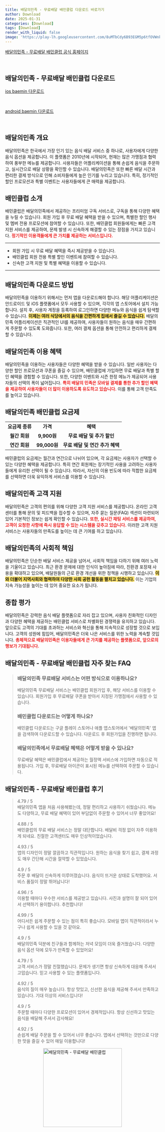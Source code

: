 ```yaml
---
title: 배달의민족 - 무료배달 배민클럽 다운로드 바로가기
author: Download
date: 2025-01-31
categories: [Download]
tags: [Download]
render_with_liquid: false
image: 'https://play-lh.googleusercontent.com/8uMTbCdy6B93EGM5p6tfOVWnkDpee5ZOVYfaBgsWciG77nxZEpjltRtaOTxsI52x8Q=s256-rw'
---
```

<p><a class='click-button' title='배달의민족 - 무료배달 배민클럽' href='https://baemin.com/' rel='nofollow'>배달의민족 - 무료배달 배민클럽 공식 홈페이지</a></p><br>
<h2 id='배달의민족 - 무료배달 배민클럽_다운로드'>배달의민족 - 무료배달 배민클럽 다운로드</h2>
<p><a class="click-button ios" title="baemin 다운로드" href="https://apps.apple.com/kr/app/%EB%B0%B0%EB%8B%AC%EC%9D%98%EB%AF%BC%EC%A1%B1-%EB%AC%B4%EB%A3%8C%EB%B0%B0%EB%8B%AC-%EB%B0%B0%EB%AF%BC%ED%81%B4%EB%9F%BD/id378084485" rel="nofollow">ios baemin 다운로드</a></p><br>
<p><a class="click-button android" title="baemin 다운로드" href="https://play.google.comhttps://play.google.com/store/apps/details?id=com.sampleapp" rel="nofollow">android baemin 다운로드</a></p><br>


<h2 id='배달의민족 개요'>배달의민족 개요</h2>

<p>배달의민족은 한국에서 가장 인기 있는 음식 배달 서비스 중 하나로, 사용자에게 다양한 음식 옵션을 제공합니다. 이 플랫폼은 2010년에 시작되어, 현재는 많은 가맹점과 협력하여 풍부한 메뉴를 제공합니다. 사용자들은 어플리케이션을 통해 손쉽게 음식을 주문하고, 실시간으로 배달 상황을 확인할 수 있습니다. 배달의민족은 또한 빠른 배달 시간과 편리한 결제 방식으로 인해 소비자들에게 높은 인기를 누리고 있습니다. 특히, 정기적인 할인 프로모션과 특별 이벤트는 사용자들에게 큰 매력을 제공합니다.</p>

<h2 id='배민클럽 소개'>배민클럽 소개</h2>

<p>배민클럽은 배달의민족에서 제공하는 프리미엄 구독 서비스로, 구독을 통해 다양한 혜택을 누릴 수 있습니다. 회원 가입 후 무료 배달 혜택을 받을 수 있으며, 특별한 할인 행사 및 멤버 전용 프로모션에 참여할 수 있습니다. 또한, 배민클럽 회원들에게는 빠른 고객 지원 서비스를 제공하여, 문제 발생 시 신속하게 해결할 수 있는 장점을 가지고 있습니다. <b><span style="color: #ee2323;">정기적인 이용객들에게 큰 가치를 제공하는 서비스입니다.</span></b></p>

<hr />

<ul>
    <li>회원 가입 시 무료 배달 혜택을 즉시 제공받을 수 있습니다.</li>
    <li>배민클럽 회원 전용 특별 할인 이벤트에 참여할 수 있습니다.</li>
    <li>신속한 고객 지원 및 특별 혜택을 이용할 수 있습니다.</li>
</ul>

<hr />

<h2 id='배달의민족 다운로드 방법'>배달의민족 다운로드 방법</h2>

<p>배달의민족을 이용하기 위해서는 먼저 앱을 다운로드해야 합니다. 해당 어플리케이션은 안드로이드 및 iOS 플랫폼에서 모두 사용할 수 있으며, 각각의 앱 스토어에서 설치 가능합니다. 설치 후, 사용자 계정을 등록하여 로그인하면 다양한 메뉴와 음식을 쉽게 탐색할 수 있습니다. <b><span style="background-color: #ffe066;">이제는 여러 식당에서의 음식을 간편하게 집에서 즐길 수 있습니다.</span></b> 배달의민족 어플리케이션은 직관적인 UI를 제공하여, 사용자들이 원하는 음식을 매우 간편하게 주문할 수 있도록 도와줍니다. 또한, 여러 결제 옵션을 통해 안전하고 편리하게 결제할 수 있습니다.</p>

<h2 id='배달의민족 이용 혜택'>배달의민족 이용 혜택</h2>

<p>배달의민족을 이용하는 사용자들은 다양한 혜택을 받을 수 있습니다. 일반 사용자는 다양한 할인 프로모션과 쿠폰을 즐길 수 있으며, 배민클럽에 가입하면 무료 배달과 특별 할인 혜택을 경험할 수 있습니다. 또한, 다양한 이벤트와 시즌 한정 메뉴가 제공되어 사용자들의 선택의 폭이 넓어집니다. <b><span style="color: #ee2323;">특히 배달의 민족은 모바일 결제를 통한 추가 할인 혜택을 제공하여 사용자들이 더 많이 이용하도록 유도하고 있습니다.</span></b> 이를 통해 고객 만족도를 높이고 있습니다.</p>

<h2 id='배달의민족 배민클럽 요금제'>배달의민족 배민클럽 요금제</h2>

<table>
    <tr>
        <td style="text-align: center; height: 17px;"><b>요금제 종류</b></td>
        <td style="text-align: center; height: 17px;"><b>가격</b></td>
        <td style="text-align: center; height: 17px;"><b>혜택</b></td>
    </tr>
    <tr>
        <td style="text-align: center; height: 17px;"><b>월간 회원</b></td>
        <td style="text-align: center; height: 17px;"><b>9,900원</b></td>
        <td style="text-align: center; height: 17px;"><b>무료 배달 및 추가 할인</b></td>
    </tr>
    <tr>
        <td style="text-align: center; height: 17px;"><b>연간 회원</b></td>
        <td style="text-align: center; height: 17px;"><b>99,000원</b></td>
        <td style="text-align: center; height: 17px;"><b>무료 배달 및 연간 추가 혜택</b></td>
    </tr>
</table>

<p>배민클럽의 요금제는 월간과 연간으로 나뉘어 있으며, 각 요금제는 사용자가 선택할 수 있는 다양한 혜택을 제공합니다. 특히 연간 회원제는 장기적인 사용을 고려하는 사용자들에게 유리한 선택이 될 수 있습니다. 따라서, 자신의 이용 빈도에 따라 적합한 요금제를 선택하면 더욱 유익하게 서비스를 이용할 수 있습니다.</p>

<h2 id='배달의민족 고객 지원'>배달의민족 고객 지원</h2>

<p>배달의민족은 고객의 편의를 위해 다양한 고객 지원 서비스를 제공합니다. 온라인 고객센터를 통해 문의 및 피드백을 접수할 수 있으며, 자주 묻는 질문(FAQ) 섹션이 마련되어 있어 기본적인 정보는 쉽게 확인할 수 있습니다. <b><span style="color: #ee2323;">또한, 실시간 채팅 서비스를 제공하여, 고객이 요청한 사항에 즉시 응답할 수 있는 시스템을 갖추고 있습니다.</span></b> 이러한 고객 지원 서비스는 사용자들의 만족도를 높이는 데 큰 기여를 하고 있습니다.</p>

<h2 id='배달의민족의 사회적 책임'>배달의민족의 사회적 책임</h2>

<p>배달의민족은 단순한 배달 서비스 제공을 넘어서, 사회적 책임을 다하기 위해 여러 노력을 기울이고 있습니다. 최근 환경 문제에 대한 인식이 높아짐에 따라, 친환경 포장재 사용을 확대하고 있으며, 배달원들의 근로 환경 개선을 위한 정책을 시행하고 있습니다. <b><span style="background-color: #ffe066;">이와 더불어 지역사회와 협력하여 다양한 사회 공헌 활동을 펼치고 있습니다.</span></b> 이는 기업의 지속 가능성을 높이는 데 있어 중요한 요소가 됩니다.</p>

<h2 id='종합 평가'>종합 평가</h2>

<p>배달의민족은 강력한 음식 배달 플랫폼으로 자리 잡고 있으며, 사용자 친화적인 디자인과 다양한 혜택을 제공하는 배민클럽 서비스로 차별화된 경쟁력을 유지하고 있습니다. 앞으로도 고객의 기대를 초과하는 서비스와 혁신을 통해 지속적으로 성장할 것으로 보입니다. 고객의 성원에 힘입어, 배달의민족은 더욱 나은 서비스를 위한 노력을 계속할 것입니다. <b><span style="color: #ee2323;">총체적으로 배달의민족은 이용자들에게 큰 가치를 제공하는 플랫폼으로, 앞으로의 행보가 기대됩니다.</span></b></p>


<h2 id='배달의민족 - 무료배달 배민클럽_자주_찾는_FAQ'>배달의민족 - 무료배달 배민클럽 자주 찾는 FAQ</h2>
<div itemscope="" itemtype="https://schema.org/FAQPage"> <blockquote> <div itemscope="" itemprop="mainEntity" itemtype="https://schema.org/Question"> <h3 itemprop="name">배달의민족 무료배달 서비스는 어떤 방식으로 이용하나요?</h3> <div itemscope="" itemprop="acceptedAnswer" itemtype="https://schema.org/Answer"> <span itemprop="text"> <p>배달의민족 무료배달 서비스는 배민클럽 회원가입 후, 해당 서비스를 이용할 수 있습니다. 회원가입 후 무료배달 쿠폰을 받아서 지정된 가맹점에서 사용할 수 있습니다.</p> </span> </div> </div> <div itemscope="" itemprop="mainEntity" itemtype="https://schema.org/Question"> <h3 itemprop="name">배민클럽 다운로드는 어떻게 하나요?</h3> <div itemscope="" itemprop="acceptedAnswer" itemtype="https://schema.org/Answer"> <span itemprop="text"> <p>배민클럽 다운로드는 구글 플레이 스토어나 애플 앱스토어에서 '배달의민족' 앱을 검색하여 다운로드할 수 있습니다. 다운로드 후 회원가입을 진행하면 됩니다.</p> </span> </div> </div> <div itemscope="" itemprop="mainEntity" itemtype="https://schema.org/Question"> <h3 itemprop="name">배달의민족에서 무료배달 혜택은 어떻게 받을 수 있나요?</h3> <div itemscope="" itemprop="acceptedAnswer" itemtype="https://schema.org/Answer"> <span itemprop="text"> <p>무료배달 혜택은 배민클럽에서 제공하는 월정액 서비스에 가입하면 자동으로 적용됩니다. 가입 후, 무료배달 아이콘이 표시된 메뉴를 선택하여 주문할 수 있습니다.</p> </span> </div> </div> </blockquote> </div>
<h2 id='배달의민족 - 무료배달 배민클럽_후기'>배달의민족 - 무료배달 배민클럽 후기</h2>
<div itemscope itemtype="https://schema.org/Product">
  <blockquote>
  <div itemprop="review" itemscope itemtype="https://schema.org/Review">
      <div itemprop="reviewRating" itemscope itemtype="https://schema.org/Rating"> <span itemprop="ratingValue">4.79</span> / <span itemprop="bestRating">5</span> </div>
      <span itemprop="reviewBody">배달의민족 앱을 처음 사용해봤는데, 정말 편리하고 사용하기 쉬웠습니다. 메뉴도 다양하고, 무료 배달 혜택이 있어 부담없이 주문할 수 있어서 너무 좋았어요!</span>
  </div>
  <br>
  <div itemprop="review" itemscope itemtype="https://schema.org/Review">
      <div itemprop="reviewRating" itemscope itemtype="https://schema.org/Rating"> <span itemprop="ratingValue">4.88</span> / <span itemprop="bestRating">5</span> </div>
      <span itemprop="reviewBody">배민클럽의 무료 배달 서비스는 정말 대단합니다. 배달비 걱정 없이 자주 이용하게 되네요. 친절한 고객센터도 매우 인상적이었습니다.</span>
  </div>
  <br>
  <div itemprop="review" itemscope itemtype="https://schema.org/Review">
      <div itemprop="reviewRating" itemscope itemtype="https://schema.org/Rating"> <span itemprop="ratingValue">4.93</span> / <span itemprop="bestRating">5</span> </div>
      <span itemprop="reviewBody">앱의 디자인이 정말 깔끔하고 직관적입니다. 원하는 음식을 찾기 쉽고, 결제 과정도 매우 간단해 시간을 절약할 수 있었습니다.</span>
  </div>
  <br>
  <div itemprop="review" itemscope itemtype="https://schema.org/Review">
      <div itemprop="reviewRating" itemscope itemtype="https://schema.org/Rating"> <span itemprop="ratingValue">4.9</span> / <span itemprop="bestRating">5</span> </div>
      <span itemprop="reviewBody">주문 후 배달이 신속하게 이루어졌습니다. 음식이 뜨거운 상태로 도착했어요. 서비스 품질이 정말 뛰어납니다!</span>
  </div>
  <br>
  <div itemprop="review" itemscope itemtype="https://schema.org/Review">
      <div itemprop="reviewRating" itemscope itemtype="https://schema.org/Rating"> <span itemprop="ratingValue">4.96</span> / <span itemprop="bestRating">5</span> </div>
      <span itemprop="reviewBody">이용할 때마다 우수한 서비스를 제공받고 있습니다. 사진과 설명이 잘 되어 있어서 선택하기 용이합니다. 추천합니다!</span>
  </div>
  <br>
  <div itemprop="review" itemscope itemtype="https://schema.org/Review">
      <div itemprop="reviewRating" itemscope itemtype="https://schema.org/Rating"> <span itemprop="ratingValue">4.99</span> / <span itemprop="bestRating">5</span> </div>
      <span itemprop="reviewBody">어디서든 쉽게 주문할 수 있는 점이 특히 좋습니다. 모바일 앱이 직관적이라서 누구나 쉽게 사용할 수 있을 것 같아요.</span>
  </div>
  <br>
  <div itemprop="review" itemscope itemtype="https://schema.org/Review">
      <div itemprop="reviewRating" itemscope itemtype="https://schema.org/Rating"> <span itemprop="ratingValue">4.9</span> / <span itemprop="bestRating">5</span> </div>
      <span itemprop="reviewBody">배달의민족 덕분에 친구들과 함께하는 저녁 모임이 더욱 즐거웠습니다. 다양한 음식 옵션 덕에 모두가 만족할 수 있었어요!</span>
  </div>
  <br>
  <div itemprop="review" itemscope itemtype="https://schema.org/Review">
      <div itemprop="reviewRating" itemscope itemtype="https://schema.org/Rating"> <span itemprop="ratingValue">4.79</span> / <span itemprop="bestRating">5</span> </div>
      <span itemprop="reviewBody">고객 서비스가 정말 친절했습니다. 문제가 생기면 항상 신속하게 대응해 주셔서 고맙습니다. 믿고 사용할 수 있는 플랫폼입니다.</span>
  </div>
  <br>
  <div itemprop="review" itemscope itemtype="https://schema.org/Review">
      <div itemprop="reviewRating" itemscope itemtype="https://schema.org/Rating"> <span itemprop="ratingValue">4.92</span> / <span itemprop="bestRating">5</span> </div>
      <span itemprop="reviewBody">음식의 질이 매우 높습니다. 항상 맛있고, 신선한 음식을 제공해 주셔서 만족하고 있습니다. 기대 이상의 서비스입니다!</span>
  </div>
  <br>
  <div itemprop="review" itemscope itemtype="https://schema.org/Review">
      <div itemprop="reviewRating" itemscope itemtype="https://schema.org/Rating"> <span itemprop="ratingValue">4.9</span> / <span itemprop="bestRating">5</span> </div>
      <span itemprop="reviewBody">주문할 때마다 다양한 프로모션이 있어서 경제적입니다. 항상 신선하고 맛있는 음식을 배달해 주셔서 감사해요!</span>
  </div>
  <br>
  <div itemprop="review" itemscope itemtype="https://schema.org/Review">
      <div itemprop="reviewRating" itemscope itemtype="https://schema.org/Rating"> <span itemprop="ratingValue">4.92</span> / <span itemprop="bestRating">5</span> </div>
      <span itemprop="reviewBody">손쉽게 배달 주문을 할 수 있어서 너무 좋습니다. 앱에서 선택하는 것만으로 다양한 맛을 즐길 수 있어 매일 이용합니다!</span>
  </div>
  </blockquote>
</div>
<figure class="image" style="display: flex; justify-content: center; align-items: center; margin: 0;"><img src="https://play-lh.googleusercontent.com/8uMTbCdy6B93EGM5p6tfOVWnkDpee5ZOVYfaBgsWciG77nxZEpjltRtaOTxsI52x8Q=s256-rw" alt="배달의민족 - 무료배달 배민클럽" width="256" height="256" style="max-width: 100%; height: auto;"></figure>